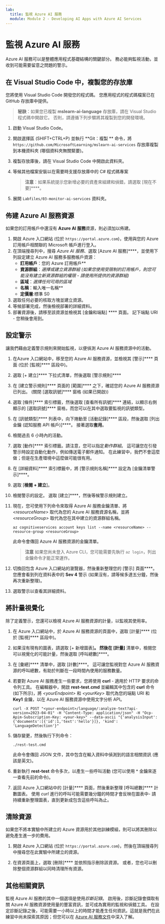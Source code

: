 ```yaml
---
lab:
  title: 監視 Azure AI 服務
  module: Module 2 - Developing AI Apps with Azure AI Services
---
```


# 監視 Azure AI 服務

Azure AI 服務可以是整體應用程式基礎結構的關鍵部分。 務必能夠監視活動，並收到可能需要留意之問題的警示。

## 在 Visual Studio Code 中，複製您的存放庫

您將使用 Visual Studio Code 開發您的程式碼。 您應用程式的程式碼檔案已在 GitHub 存放庫中提供。

> **秘訣**：如果您已複製 **mslearn-ai-language** 存放庫，請在 Visual Studio 程式碼中開啟它。 否則，請遵循下列步驟將其複製到您的開發環境。

1. 啟動 Visual Studio Code。
2. 開啟選擇區 (SHIFT+CTRL+P) 並執行 **Git：複製 ** 命令，將 `https://github.com/MicrosoftLearning/mslearn-ai-services` 存放庫複製到本機資料夾 (哪個資料夾無關緊要)。
3. 複製存放庫後，請在 Visual Studio Code 中開啟此資料夾。
4. 等候其他檔案安裝以在需要時支援存放庫中的 C# 程式碼專案

    > **注意**：如果系統提示您新增必要的資產來組建和偵錯，請選取 [現在不要]****。

5. 展開 `Labfiles/03-monitor-ai-services` 資料夾。

## 佈建 Azure AI 服務資源

如果您的訂用帳戶中還沒有 **Azure AI 服務**資源，則必須加以佈建。

1. 開啟 Azure 入口網站 (位於 `https://portal.azure.com`)，使用與您的 Azure 訂用帳戶相關聯的 Microsoft 帳戶進行登入。
2. 在頂端搜尋列中，搜尋 *Azure AI 服務*、選取 [Azure AI 服務]****，並使用下列設定建立 Azure AI 服務多服務帳戶資源：
    - **訂用帳戶**：您的 Azure 訂用帳戶**
    - **資源群組**：*選擇或建立資源群組 (如果您使用受限制的訂用帳戶，則您可能沒有建立新資源群組的權限 - 請使用所提供的資源群組)*
    - **區域**：*選擇任何可用的區域*
    - **名稱**：輸入唯一名稱**
    - **定價層**:標準 S0
3. 選取任何必要的核取方塊並建立資源。
4. 等候部署完成，然後檢視部署的詳細資料。
5. 部署資源後，請移至該資源並檢視其 [金鑰和端點] **** 頁面。 記下端點 URI - 您稍後會用到。

## 設定警示

讓我們藉由定義警示規則來開始監視，以便偵測 Azure AI 服務資源中的活動。

1. 在Azure 入口網站中，移至您的 Azure AI 服務資源，並檢視其 [警示]**** 頁面 (位於 [監視]**** 區段中)。
2. 選取 [+ 建立]**** 下拉式清單，然後選取 [警示規則]****
3. 在 [建立警示規則]**** 頁面的 [範圍]**** 之下，確認您的 Azure AI 服務資源已列出。 (關閉 [選取訊號]**** 窗格 (如果已開啟))
4. 選取 [條件]**** 索引標籤，然後選取 [查看所有訊號]**** 連結，以顯示右側顯示的 [選取訊號]**** 窗格，而您可以在其中選取要監視的訊號類型。
5. 在 [訊號類型]**** 列表中，向下捲動至 [活動記錄]**** 區段，然後選取 [列出金鑰 (認知服務 API 帳戶)]****。 接著選取**套用**。
6. 檢閱過去 6 小時內的活動。
7. 選取 [動作]**** 索引標籤。請注意，您可以指定*動作群組*。 這可讓您在引發警示時設定自動化動作，例如傳送電子郵件通知。 在此練習中，我們不會這麼做；但是在生產環境中這麼做可能很有用。
8. 在 [詳細資料]**** 索引標籤中，將 [警示規則名稱]**** 設定為 [金鑰清單警示]****。
9. 選取 [**檢閱 + 建立**]。 
10. 檢閱警示的設定。 選取 [建立]****，然後等候警示規則建立。
11. 現在，您可使用下列命令來取得 Azure AI 服務金鑰清單、將 *&lt;resourceName&gt;* 取代為您的 Azure AI 服務資源名稱，並將 *&lt;resourceGroup&gt;* 取代為您在其中建立的資源群組名稱。

    ```
    az cognitiveservices account keys list --name <resourceName> --resource-group <resourceGroup>
    ```

    此命令會傳回 Azure AI 服務資源的金鑰清單。

    > **注意** 如果您尚未登入 Azure CLI，您可能需要先執行 `az login`，列出金鑰命令才能正常運作。

12. 切換回包含 Azure 入口網站的瀏覽器，然後重新整理您的 [警示] 頁面****。 您應會看到列在資料表中的 **Sev 4** 警示 (如果沒有，請等候多達五分鐘，然後再次重新整理)。
13. 選取警示以查看其詳細資料。

## 將計量視覺化

除了定義警示，您還可以檢視 Azure AI 服務資源的計量，以監視其使用率。

1. 在 Azure 入口網站中，於 Azure AI 服務資源的頁面中，選取 [計量]**** (位於 [監視]**** 區段中)。
2. 如果沒有現有的圖表，請選取 [+ 新增圖表]****。 然後在 [計量]**** 清單中，檢閱您可以視覺化的可能計量，然後選取 [呼叫總數]****。
3. 在 [彙總]**** 清單中，選取 [計數]****。  這可讓您監視對您 Azure AI 服務資源的呼叫總數，有助於判斷在一段時間內使用的服務數量。
4. 若要對 Azure AI 服務產生一些要求，您將使用 **curl** - 適用於 HTTP 要求的命令列工具。 在編輯器中，開啟 **rest-test.cmd** 並編輯其中包含的 **curl** 命令 (如下所示)，將 *&lt;yourEndpoint&gt;* 和 *&lt;yourKey&gt;* 取代為您的端點 URI 和 **Key1** 金鑰，以在 Azure AI 服務資源中使用文字分析 API。

    ```
    curl -X POST "<your-endpoint>/language/:analyze-text?api-version=2023-04-01" -H "Content-Type: application/json" -H "Ocp-Apim-Subscription-Key: <your-key>" --data-ascii "{'analysisInput':{'documents':[{'id':1,'text':'hello'}]}, 'kind': 'LanguageDetection'}"
    ```

5. 儲存變更，然後執行下列命令：

    ```
    ./rest-test.cmd
    ```

    此命令會傳回 JSON 文件，其中包含在輸入資料中偵測到的語言相關資訊 (應該是英文)。

6. 重新執行 **rest-test** 命令多次，以產生一些呼叫活動 (您可以使用 **^** 金鑰來逐一查看先前的命令)。
7. 返回 Azure 入口網站中的 [計量]**** 頁面，然後重新整理 [呼叫總數]**** 計數圖表。 使用 *curl* 進行的呼叫可能需要幾分鐘的時間才會反映在圖表中- 請持續重新整理圖表，直到更新成包含這些呼叫為止。

## 清除資源

如果您不將本實驗中所建立的 Azure 資源用於其他訓練模組，則可以將其刪除以避免產生進一步的費用。

1. 開啟 Azure 入口網站 (位於 `https://portal.azure.com`)，然後在頂端搜尋列中搜尋您在此實驗中所建立的資源。

2. 在資源頁面上，選取 [刪除]**** 並依照指示刪除該資源。 或者，您也可以刪除整個資源群組以同時清理所有資源。

## 其他相關資訊

監視 Azure AI 服務的其中一個選項是使用*診斷記錄*。 啟用後，診斷記錄會擷取有關 Azure AI 服務資源使用量的豐富資訊，並可成為實用的監視和偵錯工具。 在設定診斷記錄之後，可能需要一小時以上的時間才能產生任何資訊，這就是我們在此練習中尚未探索其原因；但您可以在 [Azure AI 服務文件](https://docs.microsoft.com/azure/ai-services/diagnostic-logging)中深入了解。
